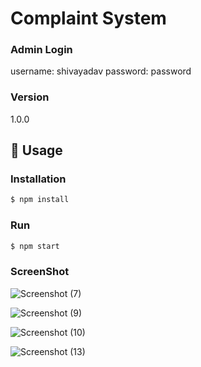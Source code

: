 # Complaint System

### Admin Login
username: shivayadav
password: password

### Version
1.0.0

## 📝 Usage

### Installation

```sh
$ npm install
```

### Run

```sh
$ npm start
```

### ScreenShot

![Screenshot (7)](https://github.com/shivayadavgolla/MajorProject_complaint_management_system/assets/127854794/90e85c06-384f-443d-b54a-046ab8cbb37a)

![Screenshot (9)](https://github.com/shivayadavgolla/MajorProject_complaint_management_system/assets/127854794/ffb27027-178d-4d2a-9b3f-5aadf9387663)

![Screenshot (10)](https://github.com/shivayadavgolla/MajorProject_complaint_management_system/assets/127854794/b8b00335-f833-4cdf-bdd6-7c931522dcf8)

![Screenshot (13)](https://github.com/shivayadavgolla/MajorProject_complaint_management_system/assets/127854794/209c4485-5eeb-4bdd-814c-f9b9f9e2e669)




